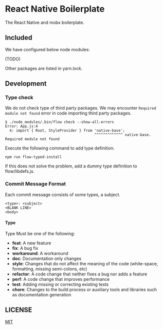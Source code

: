 # React Native Boilerplate

The React Native and mobx boilerplate.

## Included

We have configured below node modules:

(TODO)

Other packages are listed in yarn.lock.

## Development

### Type check

We do not check type of third party packages. We may encounter `Required module not found` error in code importing third party packages.

```
$ ./node_modules/.bin/flow check --show-all-errors
Error: App.js:4
  4: import { Root, StyleProvider } from 'native-base';
                                         ^^^^^^^^^^^^^ native-base. Required module not found
```

Execute the following command to add type definition.

```
npm run flow-typed-install
```

If this does not solve the problem, add a dummy type definition to flow/libdefs.js.

### Commit Message Format

Each commit message consists of some types, a subject.

```
<type>: <subject>
<BLANK LINE>
<body>
```

#### Type

Type Must be one of the following:

* **feat**: A new feature
* **fix**: A bug fix
* **workaround**: A workaround
* **doc**: Documentation only changes
* **style**: Changes that do not affect the meaning of the code (white-space, formatting, missing semi-colons, etc)
* **refactor**: A code change that neither fixes a bug nor adds a feature
* **perf**: A code change that improves performance
* **test**: Adding missing or correcting existing tests
* **chore**: Changes to the build process or auxiliary tools and libraries such as documentation generation

## LICENSE

[MIT](LICENSE)
